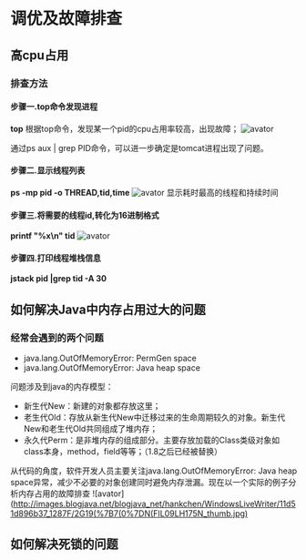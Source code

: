 # 调优及故障排查
## 高cpu占用
### 排查方法
#### 步骤一.top命令发现进程
**top**
根据top命令，发现某一个pid的cpu占用率较高，出现故障；
![avator](http://www.blogjava.net/images/blogjava_net/hankchen/WindowsLiveWriter/CPU_121DA/clip_image002_thumb.jpg)

通过ps aux | grep PID命令，可以进一步确定是tomcat进程出现了问题。

#### 步骤二.显示线程列表
**ps -mp pid -o THREAD,tid,time**
![avator](http://www.blogjava.net/images/blogjava_net/hankchen/WindowsLiveWriter/CPU_121DA/1_thumb.png)
显示耗时最高的线程和持续时间

#### 步骤三.将需要的线程id,转化为16进制格式
**printf "%x\n" tid**
![avator](http://www.blogjava.net/images/blogjava_net/hankchen/WindowsLiveWriter/CPU_121DA/2_thumb.png)

#### 步骤四.打印线程堆栈信息
**jstack pid |grep tid -A 30**


## 如何解决Java中内存占用过大的问题
### 经常会遇到的两个问题
- java.lang.OutOfMemoryError: PermGen space    
- java.lang.OutOfMemoryError: Java heap space

问题涉及到java的内存模型：
- 新生代New：新建的对象都存放这里；
- 老生代Old：存放从新生代New中迁移过来的生命周期较久的对象。新生代New和老生代Old共同组成了堆内存；
- 永久代Perm：是非堆内存的组成部分。主要存放加载的Class类级对象如class本身，method，field等等；（1.8之后已经被替换）

从代码的角度，软件开发人员主要关注java.lang.OutOfMemoryError: Java heap space异常，减少不必要的对象创建同时避免内存泄漏。现在以一个实际的例子分析内存占用的故障排查
![avator](http://images.blogjava.net/blogjava_net/hankchen/WindowsLiveWriter/11d51d896b37_1287F/2G19(%7B7(0%7DN(FIL09LH175N_thumb.jpg)

## 如何解决死锁的问题


